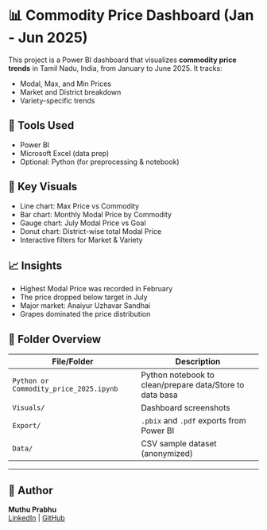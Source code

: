 # 📊 Commodity Price Dashboard (Jan - Jun 2025)

This project is a Power BI dashboard that visualizes **commodity price trends** in Tamil Nadu, India, from January to June 2025. It tracks:
- Modal, Max, and Min Prices
- Market and District breakdown
- Variety-specific trends

## 🔧 Tools Used
- Power BI
- Microsoft Excel (data prep)
- Optional: Python (for preprocessing & notebook)

## 📌 Key Visuals
- Line chart: Max Price vs Commodity
- Bar chart: Monthly Modal Price by Commodity
- Gauge chart: July Modal Price vs Goal
- Donut chart: District-wise total Modal Price
- Interactive filters for Market & Variety

## 📈 Insights
- Highest Modal Price was recorded in February
- The price dropped below target in July
- Major market: Anaiyur Uzhavar Sandhai
- Grapes dominated the price distribution

## 📁 Folder Overview
| File/Folder       | Description |
|------------------|-------------|
| `Python or Commodity_price_2025.ipynb` | Python notebook to clean/prepare data/Store to data basa |
| `Visuals/` | Dashboard screenshots |
| `Export/` | `.pbix` and `.pdf` exports from Power BI |
| `Data/` | CSV sample dataset (anonymized) |

---

## 🔗 Author
**Muthu Prabhu**  
[LinkedIn](www.linkedin.com/in/muthu-prabhu) | [GitHub](https://github.com/Muthuprabhu2003)

        